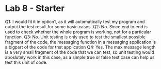 # Lab 8 - Starter
Q1:
I would fit it in option1, as it will automatically test my program and output the test result for some basic cases.
Q2:
No. Since end to end is used to check whether the whole program is working, not for a particular function.
Q3:
No. Unit testing is only used to test the smallest possible fragment of the code, the messaging function in a messaging application is a bigpart of the code for that application
Q4:
Yes. The max message length is a very small fragment of the code that we can test, so unit testing would aboslutely work in this case, as a simple true or false test case can help us test this unit of code.
